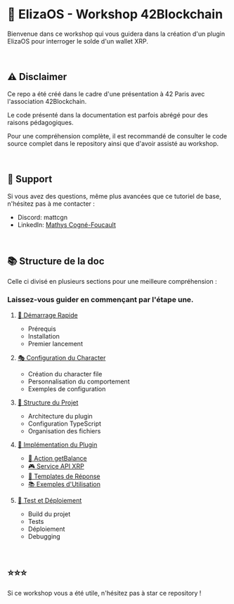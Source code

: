 # 🤖 ElizaOS - Workshop 42Blockchain

Bienvenue dans ce workshop qui vous guidera dans la création d'un plugin ElizaOS pour interroger le solde d'un wallet XRP.

<br/>

## ⚠️ Disclaimer

Ce repo a été créé dans le cadre d'une présentation à 42 Paris avec l'association 42Blockchain.

Le code présenté dans la documentation est parfois abrégé pour des raisons pédagogiques.

Pour une compréhension complète, il est recommandé de consulter le code source complet dans le repository ainsi que d'avoir assisté au workshop.

<br/>

## 💬 Support

Si vous avez des questions, même plus avancées que ce tutoriel de base, n'hésitez pas à me contacter :
- Discord: mattcgn
- LinkedIn: [Mathys Cogné-Foucault](https://linkedin.com/in/mathys-cogne-foucault/)

<br/>

## 📚 Structure de la doc

Celle ci divisé en plusieurs sections pour une meilleure compréhension :

### Laissez-vous guider en commençant par l'étape une.

1. [🚀 Démarrage Rapide](./docs/quickstart.md)
   - Prérequis
   - Installation
   - Premier lancement


3. [🎭 Configuration du Character](./docs/character-config.md)
   - Création du character file
   - Personnalisation du comportement
   - Exemples de configuration

2. [📁 Structure du Projet](./docs/project-structure.md)
   - Architecture du plugin
   - Configuration TypeScript
   - Organisation des fichiers

4. [🔧 Implémentation du Plugin](./docs/plugin-implementation.md)
   - [🎯 Action getBalance](./docs/implementation/action.md)
   - [🎮 Service API XRP](./docs/implementation/service.md)
   - [📝 Templates de Réponse](./docs/implementation/templates.md)
   - [📚 Exemples d'Utilisation](./docs/implementation/examples.md)

5. [🧪 Test et Déploiement](./docs/testing-deployment.md)
   - Build du projet
   - Tests
   - Déploiement
   - Debugging

<br/>

## ⭐⭐⭐

Si ce workshop vous a été utile, n'hésitez pas à star ce repository !
